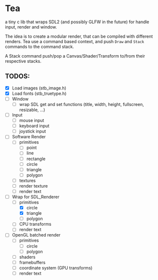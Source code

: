 # Tea

a tiny c lib that wraps SDL2 (and possibly GLFW in the future) for handle input, render and window.

The idea is to create a modular render, that can be compiled with different renders. 
Tea use a command based context, and push `Draw` and `Stack` commands to the command stack.

A Stack command push/pop a Canvas/Shader/Transform to/from their respective stacks.

## TODOS:

- [x] Load images (stb_image.h)
- [x] Load fonts (stb_truetype.h)
- [ ] Window
	- [ ] wrap SDL get and set functions (title, width, height, fullscreen, resizable, ...)
- [ ] Input
	- [ ] mouse input
	- [ ] keyboard input
	- [ ] joystick input
- [ ] Software Render
	- [ ] primitives
		- [ ] point
		- [ ] line
		- [ ] rectangle
		- [ ] circle
		- [ ] triangle
		- [ ] polygon
	- [ ] textures
 	- [ ] render texture
 	- [ ] render text
- [ ] Wrap for SDL_Renderer
	- [ ] primitives
		- [x] circle
		- [x] triangle
		- [ ] polygon
 	- [ ] CPU transforms
 	- [ ] render text
- [ ] OpenGL batched render
 	- [ ] primitives
		- [ ] circle
		- [ ] polygon
 	- [ ] shaders
 	- [ ] framebuffers
 	- [ ] coordinate system (GPU transforms)
 	- [ ] render text
